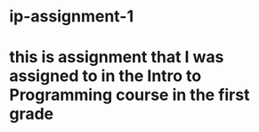 # ip-assignment-1
# this is assignment that I was assigned to in the Intro to Programming course in the first grade 
